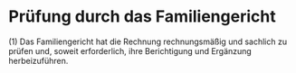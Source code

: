 # Prüfung durch das Familiengericht

(1) Das Familiengericht hat die Rechnung rechnungsmäßig und sachlich zu prüfen und, soweit erforderlich, ihre Berichtigung und Ergänzung herbeizuführen.
